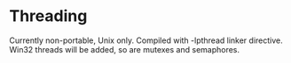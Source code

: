 Threading
======
Currently non-portable, Unix only.
Compiled with -lpthread linker directive.
Win32 threads will be added, so are mutexes and semaphores.

